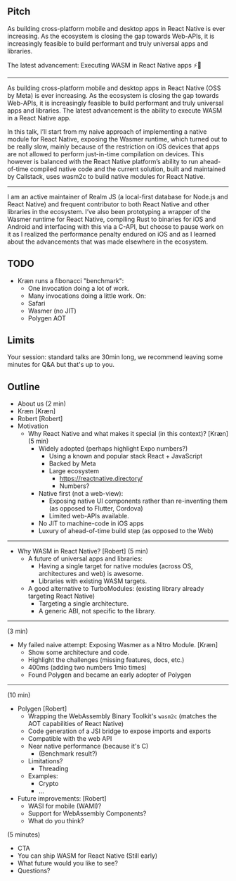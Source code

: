 ## Pitch

As building cross-platform mobile and desktop apps in React Native is ever increasing. As the ecosystem is closing the gap towards Web-APIs, it is increasingly feasible to build performant and truly universal apps and libraries.

The latest advancement: Executing WASM in React Native apps ⚡️📲

---

As building cross-platform mobile and desktop apps in React Native (OSS by Meta) is ever increasing. As the ecosystem is closing the gap towards Web-APIs, it is increasingly feasible to build performant and truly universal apps and libraries. The latest advancement is the ability to execute WASM in a React Native app.

In this talk, I’ll start from my naive approach of implementing a native module for React Native, exposing the Wasmer runtime, which turned out to be really slow, mainly because of the restriction on iOS devices that apps are not allowed to perform just-in-time compilation on devices. This however is balanced with the React Native platform’s ability to run ahead-of-time compiled native code and the current solution, built and maintained by Callstack, uses wasm2c to build native modules for React Native.

---

I am an active maintainer of Realm JS (a local-first database for Node.js and React Native) and frequent contributor to both React Native and other libraries in the ecosystem. I’ve also been prototyping a wrapper of the Wasmer runtime for React Native, compiling Rust to binaries for iOS and Android and interfacing with this via a C-API, but choose to pause work on it as I realized the performance penalty endured on iOS and as I learned about the advancements that was made elsewhere in the ecosystem.

## TODO

- Kræn runs a fibonacci "benchmark":
  - One invocation doing a lot of work.
  - Many invocations doing a little work.
On:
  - Safari
  - Wasmer (no JIT)
  - Polygen AOT

## Limits

Your session: standard talks are 30min long, we recommend leaving some minutes for Q&A but that's up to you.

## Outline

- About us (2 min)
 - Kræn [Kræn]
 - Robert [Robert]
- Motivation
  - Why React Native and what makes it special (in this context)? [Kræn] (5 min)
    - Widely adopted (perhaps highlight Expo numbers?)
      - Using a known and popular stack React + JavaScript
      - Backed by Meta
      - Large ecosystem
        - https://reactnative.directory/
        - Numbers?
    - Native first (not a web-view):
      - Exposing native UI components rather than re-inventing them (as opposed to Flutter, Cordova)
      - Limited web-APIs available.
    - No JIT to machine-code in iOS apps
    - Luxury of ahead-of-time build step (as opposed to the Web)

---

  - Why WASM in React Native? [Robert] (5 min)
    - A future of universal apps and libraries:
      - Having a single target for native modules (across OS, architectures and web) is awesome.
      - Libraries with existing WASM targets.
    - A good alternative to TurboModules: (existing library already targeting React Native)
      - Targeting a single architecture.
      - A generic ABI, not specific to the library.

---

(3 min)

- My failed naive attempt: Exposing Wasmer as a Nitro Module. [Kræn]
  - Show some architecture and code.
  - Highlight the challenges (missing features, docs, etc.)
  - 400ms (adding two numbers 1mio times)
  - Found Polygen and became an early adopter of Polygen

---

(10 min)

- Polygen [Robert]
  - Wrapping the WebAssembly Binary Toolkit's `wasm2c` (matches the AOT capabilities of React Native)
  - Code generation of a JSI bridge to expose imports and exports
  - Compatible with the web API
  - Near native performance (because it's C)
    - (Benchmark result?)
  - Limitations?
    - Threading
  - Examples:
    - Crypto
    - ...
- Future improvements: [Robert]
  - WASI for mobile (WAMI)?
  - Support for WebAssembly Components?
  - What do you think?

(5 minutes)

- CTA
 - You can ship WASM for React Native (Still early)
 - What future would you like to see?
 - Questions?

